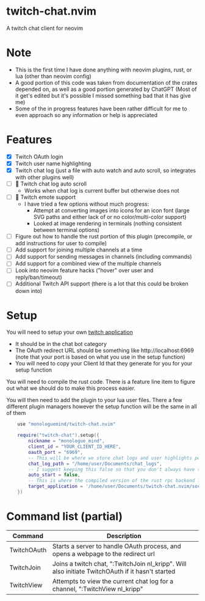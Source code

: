 # twitch-chat.nvim

A twitch chat client for neovim

# Note

- This is the first time I have done anything with neovim plugins, rust, or lua (other than neovim config)
- A good portion of this code was taken from documentation of the crates depended on, as well as a good portion generated by ChatGPT (Most of it get's edited but it's possible I missed something bad that it has give me)
- Some of the in progress features have been rather difficult for me to even approach so any information or help is appreciated

# Features

- [x] Twitch OAuth login
- [x] Twitch user name highlighting
- [x] Twitch chat log (just a file with auto watch and auto scroll, so integrates with other plugins well)
- [ ] :construction: Twitch chat log auto scroll
  - Works when chat log is current buffer but otherwise does not
- [ ] :construction: Twitch emote support
  - I have tried a few options without much progress:
    - Attempt at converting images into icons for an icon font (large SVG paths and either lack of or no color/multi-color support)
    - Looked at image rendering in terminals (nothing consistent between terminal options)
- [ ] Figure out how to handle the rust portion of this plugin (precompile, or add instructions for user to compile)
- [ ] Add support for joining multiple channels at a time
- [ ] Add support for sending messages in channels (including commands)
- [ ] Add support for a combined view of the multiple channels
- [ ] Look into neovim feature hacks ("hover" over user and reply/ban/timeout)
- [ ] Additional Twitch API support (there is a lot that this could be broken down into)

# Setup

You will need to setup your own [twitch application](https://dev.twitch.tv/docs/api/get-started/)

- It should be in the chat bot category
- The OAuth redirect URL should be something like http://localhost:6969 (note that your port is based on what you use in the setup function)
- You will need to copy your Client Id that they generate for you for your setup function

You will need to compile the rust code. There is a feature line item to figure out what we should do to make this process easier.

You will then need to add the plugin to your lua user files. There a few different plugin managers however the setup function will be the same in all of them

```lua
    use "monologuemind/twitch-chat.nvim"

    require("twitch-chat").setup({
        nickname = "monologue_mind",
        client_id = "YOUR_CLIENT_ID_HERE",
        oauth_port = "6969",
        -- This will be where we store chat logs and user highlights per twitch stream
        chat_log_path = "/home/user/Documents/chat_logs",
        -- I suggest keeping this false so that you don't always have the rust process running
        auto_start = false,
        -- This is where the compiled version of the rust rpc backend lives.
        target_application = '/home/user/Documents/twitch-chat.nvim/socket/target/debug/socket'
    })
```

# Command list (partial)

| Command     | Description                                                                                      |
| ----------- | ------------------------------------------------------------------------------------------------ |
| TwitchOAuth | Starts a server to handle OAuth process, and opens a webpage to the redirect url                 |
| TwitchJoin  | Joins a twitch chat, ":TwitchJoin nl_kripp". Will also initiate TwitchOAuth if it hasn't started |
| TwitchView  | Attempts to view the current chat log for a channel, ":TwitchView nl_kripp"                      |
